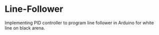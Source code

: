 # Line-Follower
Implementing PID controller to program line follower in Arduino for white line on black arena.

